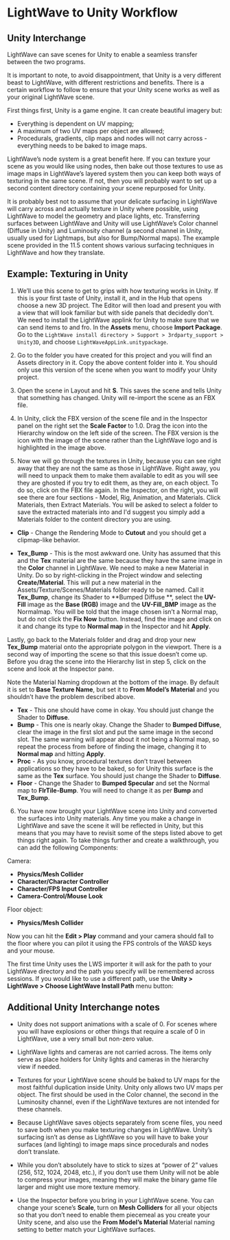 # LightWave to Unity Workflow

## Unity Interchange

LightWave can save scenes for Unity to enable a seamless transfer between the two programs.

It is important to note, to avoid disappointment, that Unity is a very different beast to LightWave, with different
restrictions and benefits. There is a certain workflow to follow to ensure that your Unity scene works as well as your
original LightWave scene.

First things first, Unity is a game engine. It can create beautiful imagery but:

* Everything is dependent on UV mapping;
* A maximum of two UV maps per object are allowed;
* Procedurals, gradients, clip maps and nodes will not carry across - everything needs to be baked to image maps.

LightWave’s node system is a great benefit here. If you can texture your scene as you would like using nodes, then bake
out those textures to use as image maps in LightWave’s layered system then you can keep both ways of texturing in the
same scene. If not, then you will probably want to set up a second content directory containing your scene repurposed
for Unity.

It is probably best not to assume that your delicate surfacing in LightWave will carry across and actually texture in
Unity where possible, using LightWave to model the geometry and place lights, etc. Transferring surfaces between
LightWave and Unity will use LightWave’s Color channel (Diffuse in Unity) and Luminosity channel (a second channel in
Unity, usually used for Lightmaps, but also for Bump/Normal maps). The example scene provided in the 11.5 content shows
various surfacing techniques in LightWave and how they translate.

## Example: Texturing in Unity

1. We’ll use this scene to get to grips with how texturing works in Unity. If this is your first taste of Unity, install
   it, and in the Hub that opens choose a new 3D project. The Editor will then load and present you with a view that
   will look familiar but with side panels that decidedly don't. We need to install the LightWave applink for Unity to
   make sure that we can send items to and fro. In the **Assets** menu, choose **Import Package**. Go to
   the `LightWave install directory > Support > 3rdparty_support > Unity3D`, and choose `LightWaveAppLink.unitypackage`.

2. Go to the folder you have created for this project and you will find an Assets directory in it. Copy the above
   content folder into it. You should only use this version of the scene when you want to modify your Unity project.

3. Open the scene in Layout and hit <shortcut>**S**</shortcut>. This saves the scene and tells Unity that something has
   changed. Unity will re-import the scene as an FBX file.

4. In Unity, click the FBX version of the scene file and in the Inspector panel on the right set the **Scale Factor** to
   1.0. Drag the icon into the Hierarchy window on the left side of the screen. The FBX version is the icon with the
   image of the scene rather than the LightWave logo and is highlighted in the image above.

5. Now we will go through the textures in Unity, because you can see right away that they are not the same as those in
   LightWave. Right away, you will need to unpack them to make them available to edit as you will see they are ghosted
   if you try to edit them, as they are, on each object. To do so, click on the FBX file again. In the Inspector, on the
   right, you will see there are four sections - Model, Rig, Animation, and Materials. Click Materials, then Extract
   Materials. You will be asked to select a folder to save the extracted materials into and I'd suggest you simply add a
   Materials folder to the content directory you are using.

* **Clip** - Change the Rendering Mode to **Cutout** and you should get a clipmap-like behavior.

* **Tex_Bump** - This is the most awkward one. Unity has assumed that this and the **Tex** material are the same because
  they have the same image in the **Color** channel in LightWave. We need to make a new Material in Unity. Do so by
  right-clicking in the Project window and selecting **Create/Material**. This will put a new material in the
  Assets/Texture/Scenes/Materials folder ready to be named. Call it **Tex_Bump**, change its Shader to **Bumped Diffuse
  **, select the **UV-Fill** image as the **Base (RGB)** image and the **UV-Fill_BMP** image as the Normalmap. You will
  be told that the image chosen isn’t a Normal map, but do not click the **Fix Now** button. Instead, find the image and
  click on it and change its type to **Normal map** in the Inspector and hit **Apply**.

Lastly, go back to the Materials folder and drag and drop your new **Tex_Bump** material onto the appropriate polygon in
the viewport. There is a second way of importing the scene so that this issue doesn’t come up. Before you drag the scene
into the Hierarchy list in step 5, click on the scene and look at the Inspector pane.

Note the Material Naming dropdown at the bottom of the image. By default it is set to **Base Texture Name**, but set it
to **From Model’s Material** and you shouldn’t have the problem described above.

* **Tex** - This one should have come in okay. You should just change the Shader to **Diffuse**.
* **Bump** - This one is nearly okay. Change the Shader to **Bumped Diffuse**, clear the image in the first slot and put
  the same image in the second slot. The same warning will appear about it not being a Normal map, so repeat the process
  from before of finding the image, changing it to **Normal map** and hitting **Apply**.
* **Proc** - As you know, procedural textures don’t travel between applications so they have to be baked, so for Unity
  this surface is the same as the **Tex** surface. You should just change the Shader to **Diffuse**.
* **Floor** - Change the Shader to **Bumped Specular** and set the Normal map to **FlrTile-Bump**. You will need to
  change it as per **Bump** and **Tex_Bump**.

6. You have now brought your LightWave scene into Unity and converted the surfaces into Unity materials. Any time you
   make a change in LightWave and save the scene it will be reflected in Unity, but this means that you may have to
   revisit some of the steps listed above to get things right again. To take things further and create a walkthrough,
   you can add the following Components:

Camera:

* **Physics/Mesh Collider**
* **Character/Character Controller**
* **Character/FPS Input Controller**
* **Camera-Control/Mouse Look**

Floor object:

* **Physics/Mesh Collider**

Now you can hit the **Edit > Play** command and your camera should fall to the floor where you can pilot it using the
FPS controls of the WASD keys and your mouse.

The first time Unity uses the LWS importer it will ask for the path to your LightWave directory and the path you specify
will be remembered across sessions. If you would like to use a different path, use the **Unity > LightWave > Choose
LightWave Install Path** menu button:

## Additional Unity Interchange notes

* Unity does not support animations with a scale of 0. For scenes where you will have explosions or other things that
  require a scale of 0 in LightWave, use a very small but non-zero value.
* LightWave lights and cameras are not carried across. The items only serve as place holders for Unity lights and
  cameras in the hierarchy view if needed.
* Textures for your LightWave scene should be baked to UV maps for the most faithful duplication inside Unity. Unity
  only allows two UV maps per object. The first should be used in the Color channel, the second in the Luminosity
  channel, even if the LightWave textures are not intended for these channels.
* Because LightWave saves objects separately from scene files, you need to save both when you make texturing changes in
  LightWave. Unity’s surfacing isn’t as dense as LightWave so you will have to bake your surfaces (and lighting) to
  image maps since procedurals and nodes don’t translate.
* While you don’t absolutely have to stick to sizes at “power of 2” values (256, 512, 1024, 2048, etc.), if you don’t
  use them Unity will not be able to compress your images, meaning they will make the binary game file larger and might
  use more texture memory.

* Use the Inspector before you bring in your LightWave scene. You can change your scene’s **Scale**, turn on **Mesh
  Colliders** for all your objects so that you don’t need to enable them piecemeal as you create your Unity scene, and
  also use the **From Model’s Material** Material naming setting to better match your LightWave surfaces.